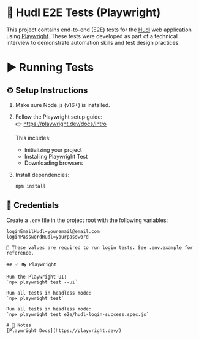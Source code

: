 # 📘 Hudl E2E Tests (Playwright)
This project contains end-to-end (E2E) tests for the [Hudl](https://www.hudl.com/) web application using [Playwright](https://playwright.dev/). These tests were developed as part of a technical interview to demonstrate automation skills and test design practices.

# ▶️ Running Tests

## ⚙️ Setup Instructions

1. Make sure Node.js (v16+) is installed.
2. Follow the Playwright setup guide:  
   👉 https://playwright.dev/docs/intro

   This includes:
   - Initializing your project
   - Installing Playwright Test
   - Downloading browsers

3. Install dependencies:

   ```bash
   npm install


## 🔐 Credentials

Create a `.env` file in the project root with the following variables:

```env
loginEmailHudl=youremail@email.com
loginPasswordHudl=yourpassword

📌 These values are required to run login tests. See .env.example for reference.

## ✅ 🎭 Playwright

Run the Playwright UI:
`npx playwright test --ui`

Run all tests in headless mode:
`npx playwright test`

Run all tests in headless mode:
`npx playwright test e2e/hudl-login-success.spec.js`

# 📌 Notes
[Playwright Docs](https://playwright.dev/)
